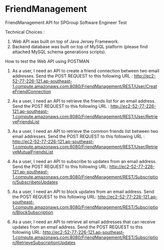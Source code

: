 # FriendManagement
FriendManagement API for SPGroup Software Engineer Test


Technical Choices :

1. Web API was built on top of Java Jersey Framework.
2. Backend database was built on top of MySQL platform (please find attached MySQL schema generations scripts).

How to test the Web API using POSTMAN

1. As a user, I need an API to create a friend connection between two email addresses.
Send the POST REQUEST to this following URL :
http://ec2-52-77-226-121.ap-southeast-1.compute.amazonaws.com:8080/FriendManagement/REST/User/CreateFriendConnection

2. As a user, I need an API to retrieve the friends list for an email address.
Send the POST REQUEST to this following URL :
http://ec2-52-77-226-121.ap-southeast-1.compute.amazonaws.com:8080/FriendManagement/REST/User/RetrieveFriendsList

3. As a user, I need an API to retrieve the common friends list between two email addresses.
Send the POST REQUEST to this following URL :
http://ec2-52-77-226-121.ap-southeast-1.compute.amazonaws.com:8080/FriendManagement/REST/User/RetrieveMutualFriendsList

4. As a user, I need an API to subscribe to updates from an email address.
Send the POST REQUEST to this following URL:
http://ec2-52-77-226-121.ap-southeast-1.compute.amazonaws.com:8080/FriendManagement/REST/Subscription/SubscribetoUpdates

5. As a user, I need an API to block updates from an email address.
Send the POST REQUEST to this following URL:
http://ec2-52-77-226-121.ap-southeast-1.compute.amazonaws.com:8080/FriendManagement/REST/Subscription/BlockSubscription

6. As a user, I need an API to retrieve all email addresses that can receive updates from an email address.
Send the POST REQUEST to this following URL:
http://ec2-52-77-226-121.ap-southeast-1.compute.amazonaws.com:8080/FriendManagement/REST/Subscription/RetrieveSubscriptionUpdates
